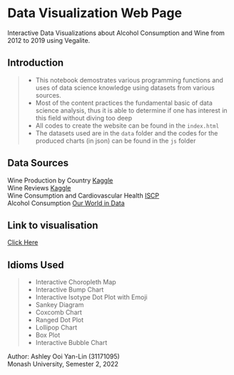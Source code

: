 # Data Visualization Web Page
Interactive Data Visualizations about Alcohol Consumption and Wine from 2012 to 2019 using Vegalite. 

## Introduction
> - This notebook demostrates various programming functions and uses of data science knowledge using datasets from various sources. 
> - Most of the content practices the fundamental basic of data science analysis, thus it is able to determine if one has interest in this field without diving too deep
> - All codes to create the website can be found in the `index.html`
> - The datasets used are in the `data` folder and the codes for the produced charts (in json) can be found in the `js` folder

## Data Sources
Wine Production by Country [Kaggle](https://www.kaggle.com/datasets/shitalgaikwad123/wine-production-by-country)\
Wine Reviews [Kaggle](https://www.kaggle.com/datasets/zynicide/wine-reviews)\
Wine Consumption and Cardiovascular Health [ISCP](https://www.iscpcardio.org/expert-opinions/wine-and-cardio-health/)\
Alcohol Consumption [Our World in Data](https://ourworldindata.org/alcohol-consumption)

## Link to visualisation
[Click Here](https://itsashleyooi.github.io/AllAboutAlcoholandWine/)

## Idioms Used
> - Interactive Choropleth Map
> - Interactive Bump Chart
> - Interactive Isotype Dot Plot with Emoji
> - Sankey Diagram
> - Coxcomb Chart
> - Ranged Dot Plot
> - Lollipop Chart
> - Box Plot
> - Interactive Bubble Chart


Author: Ashley Ooi Yan-Lin (31171095)\
Monash University, Semester 2, 2022
